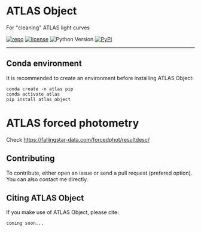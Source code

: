 # ATLAS Object

For "cleaning" ATLAS light curves

[![repo](https://img.shields.io/badge/GitHub-temuller%2Fatlas_object-blue.svg?style=flat)](https://github.com/temuller/atlas_object)
[![license](http://img.shields.io/badge/license-MIT-blue.svg?style=flat)](https://github.com/temuller/atlas_object/blob/master/LICENSE)
![Python Version](https://img.shields.io/badge/Python-3.8%2B-blue)
[![PyPI](https://img.shields.io/pypi/v/atlas_object?label=PyPI&logo=pypi&logoColor=white)](https://pypi.org/project/atlas_object/)

___
## Conda environment

It is recommended to create an environment before installing ATLAS Object:

```code
conda create -n atlas pip
conda activate atlas
pip install atlas_object
```

# ATLAS forced photometry

Check https://fallingstar-data.com/forcedphot/resultdesc/

## Contributing

To contribute, either open an issue or send a pull request (prefered option). You can also contact me directly.


## Citing ATLAS Object

If you make use of ATLAS Object, please cite:

```code
coming soon... 
```
